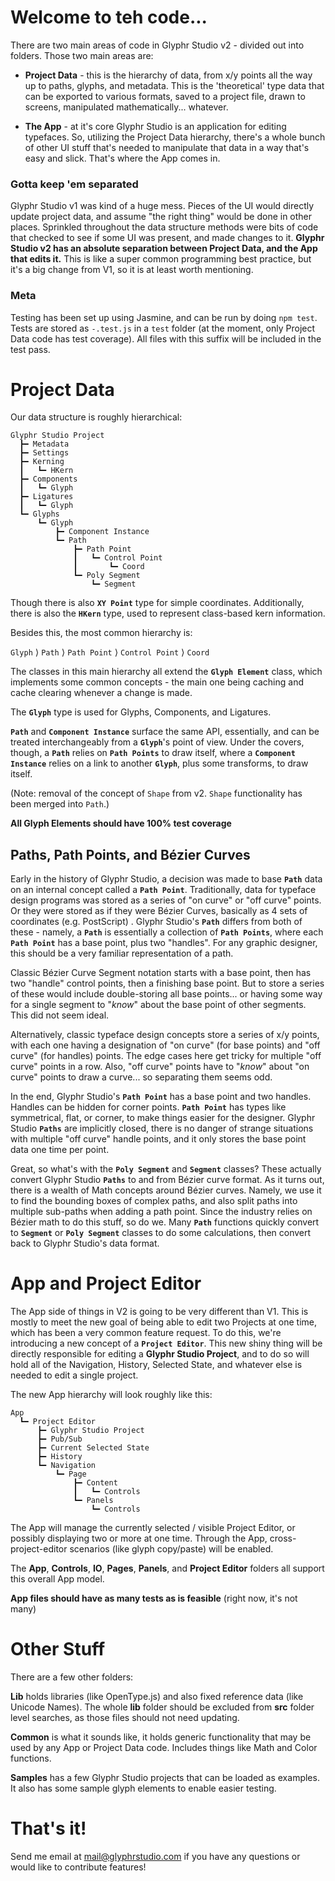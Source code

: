 # Welcome to teh code...

There are two main areas of code in Glyphr Studio v2 -
divided out into folders. Those two main areas are:

- **Project Data** - this is the hierarchy of data, from
  x/y points all the way up to paths, glyphs, and metadata. This
  is the 'theoretical' type data that can be exported to various
  formats, saved to a project file, drawn to screens, manipulated
  mathematically... whatever.

- **The App** - at it's core Glyphr Studio is an application for
  editing typefaces. So, utilizing the Project Data hierarchy,
  there's a whole bunch of other UI stuff that's needed to manipulate
  that data in a way that's easy and slick. That's where the App comes in.

### Gotta keep 'em separated

Glyphr Studio v1 was kind of a huge mess. Pieces of the UI would directly
update project data, and assume "the right thing" would be done in other
places. Sprinkled throughout the data structure methods were bits of code
that checked to see if some UI was present, and made changes to it.
**Glyphr Studio v2 has an absolute separation between Project Data, and
the App that edits it.** This is like a super common programming best
practice, but it's a big change from V1, so it is at least worth mentioning.

### Meta

Testing has been set up using Jasmine, and can be run by doing `npm test`.
Tests are stored as `-.test.js` in a `test` folder (at the moment, only
Project Data code has test coverage). All files with this suffix
will be included in the test pass.

# Project Data

Our data structure is roughly hierarchical:

    Glyphr Studio Project
      ┣━ Metadata
      ┣━ Settings
      ┣━ Kerning
      ┃   ┗━ HKern
      ┣━ Components
      ┃   ┗━ Glyph
      ┣━ Ligatures
      ┃   ┗━ Glyph
      ┗━ Glyphs
          ┗━ Glyph
              ┣━ Component Instance
              ┗━ Path
                  ┣━ Path Point
                  ┃   ┗━ Control Point
                  ┃       ┗━ Coord
                  ┗━ Poly Segment
                      ┗━ Segment

Though there is also **`XY Point`** type for simple coordinates. Additionally,
there is also the **`HKern`** type, used to represent class-based kern information.

Besides this, the most common hierarchy is:

`Glyph` ⟩ `Path` ⟩ `Path Point` ⟩ `Control Point` ⟩ `Coord`

The classes in this main hierarchy all extend the **`Glyph Element`** class,
which implements some common concepts - the main one being caching
and cache clearing whenever a change is made.

The **`Glyph`** type is used for Glyphs, Components, and Ligatures.

**`Path`** and **`Component Instance`** surface the same API, essentially,
and can be treated interchangeably from a **`Glyph`**'s point of view.
Under the covers, though, a **`Path`** relies on **`Path Points`** to draw
itself, where a **`Component Instance`** relies on a link to another
**`Glyph`**, plus some transforms, to draw itself.

(Note: removal of the concept of `Shape` from v2. `Shape` functionality has
been merged into `Path`.)

**All Glyph Elements should have 100% test coverage**

## Paths, Path Points, and Bézier Curves

Early in the history of Glyphr Studio, a decision was made to base **`Path`**
data on an internal concept called a **`Path Point`**. Traditionally, data for
typeface design programs was stored as a series of "on curve"
or "off curve" points. Or they were stored as if they were Bézier Curves, basically
as 4 sets of coordinates (e.g. PostScript) . Glyphr Studio's **`Path`** differs
from both of these - namely, a **`Path`** is essentially a collection of
**`Path Points`**, where each **`Path Point`** has a base point, plus two "handles".
For any graphic designer, this should be a very familiar representation of a path.

Classic Bézier Curve Segment notation starts with a base point, then has two "handle"
control points, then a finishing base point. But to store a series of these
would include double-storing all base points... or having some way for a
single segment to "_know_" about the base point of other segments. This
did not seem ideal.

Alternatively, classic typeface design concepts store a series of x/y points,
with each one having a designation of "on curve" (for base points) and
"off curve" (for handles) points. The edge cases here get tricky for
multiple "off curve" points in a row. Also, "off curve" points have to "_know_"
about "on curve" points to draw a curve... so separating them seems odd.

In the end, Glyphr Studio's **`Path Point`** has a base point and two handles.
Handles can be hidden for corner points. **`Path Point`** has types like
symmetrical, flat, or corner, to make things easier for the designer.
Glyphr Studio **`Paths`** are implicitly closed, there is no danger of strange
situations with multiple "off curve" handle points, and it only stores
the base point data one time per point.

Great, so what's with the **`Poly Segment`** and **`Segment`** classes? These
actually convert Glyphr Studio **`Paths`** to and from Bézier curve format.
As it turns out, there is a wealth of Math concepts around Bézier curves.
Namely, we use it to find the bounding boxes of complex paths, and also
split paths into multiple sub-paths when adding a path point. Since the
industry relies on Bézier math to do this stuff, so do we. Many **`Path`**
functions quickly convert to **`Segment`** or **`Poly Segment`** classes to do
some calculations, then convert back to Glyphr Studio's data format.

# App and Project Editor

The App side of things in V2 is going to be very different than V1. This is
mostly to meet the new goal of being able to edit two Projects at one time,
which has been a very common feature request. To do this, we're introducing
a new concept of a **`Project Editor`**. This new shiny thing will be directly
responsible for editing a **Glyphr Studio Project**, and to do so will hold
all of the Navigation, History, Selected State, and whatever else is needed to
edit a single project.

The new App hierarchy will look roughly like this:

    App
      ┗━ Project Editor
          ┣━ Glyphr Studio Project
          ┣━ Pub/Sub
          ┣━ Current Selected State
          ┣━ History
          ┗━ Navigation
              ┗━ Page
                  ┣━ Content
                  ┃   ┗━ Controls
                  ┗━ Panels
                      ┗━ Controls

The App will manage the currently selected / visible Project Editor,
or possibly displaying two or more at one time. Through the App,
cross-project-editor scenarios (like glyph copy/paste) will be enabled.

The **App**, **Controls**, **IO**, **Pages**, **Panels**, and **Project Editor**
folders all support this overall App model.

**App files should have as many tests as is feasible**
(right now, it's not many)

# Other Stuff

There are a few other folders:

**Lib** holds libraries (like OpenType.js)
and also fixed reference data (like Unicode Names). The whole **lib** folder
should be excluded from **src** folder level searches, as those files
should not need updating.

**Common** is what it sounds like, it holds generic functionality that
may be used by any App or Project Data code. Includes things like
Math and Color functions.

**Samples** has a few Glyphr Studio projects that can be loaded as
examples. It also has some sample glyph elements to enable easier testing.

# That's it!

Send me email at mail@glyphrstudio.com if you have any questions or would
like to contribute features!
